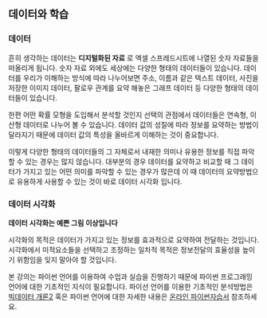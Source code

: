 ## 데이터와 학습

### 데이터  

흔히 생각하는 데이터는  **디지털화된 자료** 로 엑셀 스프레드시트에 나열된 숫자 자료들을 떠올리게 됩니다.  숫자 자료 외에도 세상에는 다양한 형태의 데이터들이 있습니다. 
데이터를 우리가 이해하는 방식에 따라 나누어보면 주소, 이름과 같은 텍스트 데이터, 사진을 저장한 이미지 데이터, 팔로우 관계를 요약 해놓은 그래프 데이터 등 다양한 형태의 데이터들이 있습니다. 

한편 어떤 확률 모형을 도입해서 분석할 것인지 선택의 관점에서 데이터들은 연속형, 이산형 데이터로 나누어 볼 수 있습니다. 데이터 값의 성질에 따라 정보를 요약하는 방법이 달라지기 때문에 데이터 값의 특성을 올바르게 이해하는 것이 중요합니다.

이렇게 다양한 형태의 데이터들의 그 자체로서 내재한 의미나 유용한 정보를 직접 파악할 수 있는 경우는 많지 않습니다. 대부분의 경우 데이터를 요약하고 비교할 때 그 데이터가 가지고 있는 어떤 의미를 파악할 수 있는  경우가 많은데
이 때 데이터의 요약방법으로 유용하게 사용할 수 있는 것이 바로 데이터 시각화 입니다. 


### 데이터 시각화 

**데이터 시각화는 예쁜 그림 이상입니다**

시각화의 목적은 데이터가 가지고 있는 정보를 효과적으로 요약하여 전달하는 것입니다. 시각화에서 미적요소들을 선택하고 조정하는 일차적 목적은 정보전달의 효율성을 높이기 위함임을 잊지 말아야 할 것입니다. 

본 강의는 파이썬 언어를 이용하여 수업과 실습을 진행하기 때문에 파이썬 프로그래밍 언어에 대한 기초적인 지식이 필요합니다.  파이선 언어를 이용한 기초적인 분석방법은 [빅데이터 개론2](https://uos-bigdata.github.io/bigdatabook/intro.html) 혹은 파이썬 언어에 대한 자세한 내용은 [온라인 파이썬자습서](https://docs.python.org/ko/3.8/tutorial/index.html) 참조하세요. 

